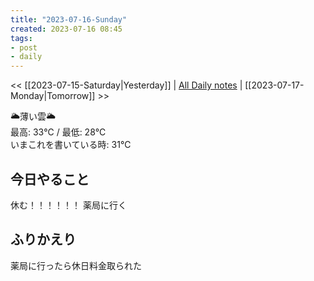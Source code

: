 ```yaml
---
title: "2023-07-16-Sunday"
created: 2023-07-16 08:45
tags:
- post
- daily
---
```


<< [[2023-07-15-Saturday|Yesterday]] | [All Daily notes](/tags/daily) | [[2023-07-17-Monday|Tomorrow]] >>

🌥️薄い雲🌥️  
最高: 33℃ / 最低: 28℃  
いまこれを書いている時: 31℃

## 今日やること

休む！！！！！！
薬局に行く

## ふりかえり

薬局に行ったら休日料金取られた
